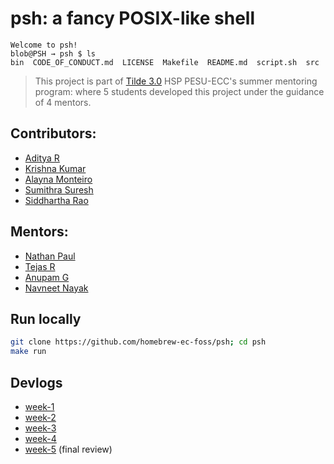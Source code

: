 # psh: a fancy POSIX-like shell

```text
Welcome to psh!
blob@PSH → psh $ ls
bin  CODE_OF_CONDUCT.md  LICENSE  Makefile  README.md  script.sh  src
```

> This project is part of [Tilde 3.0](https://github.com/homebrew-ec-foss/Tilde-3.0) HSP PESU-ECC's summer mentoring program: where 5 students developed this project under the guidance of 4 mentors.

## Contributors:
- [Aditya R](https://github.com/adityatr64)
- [Krishna Kumar](https://github.com/Pro696969)
- [Alayna Monteiro](https://github.com/AlaynaMonteiro)
- [Sumithra Suresh](https://github.com/2sumithrasuresh)
- [Siddhartha Rao](https://github.com/ninsid711)

## Mentors:
- [Nathan Paul](https://github.com/polarhive)
- [Tejas R](https://github.com/tejas-techstack)
- [Anupam G](https://github.com/g-anupam)
- [Navneet Nayak](https://github.com/NavneetNayak)

## Run locally

```sh
git clone https://github.com/homebrew-ec-foss/psh; cd psh
make run
```

## Devlogs

- [week-1](docs/slides/README.md)
- [week-2](docs/slides/week-2.pdf)
- [week-3](docs/slides/week-3.pdf)
- [week-4](docs/slides/week-4.pdf)
- [week-5](docs/slides/week-5.pdf) (final review)
